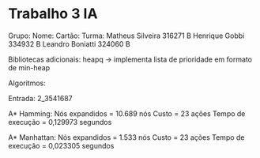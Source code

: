 # Trabalho 3 IA

Grupo:
Nome:              Cartão:   Turma:
Matheus Silveira   316271    B
Henrique Gobbi     334932    B
Leandro Boniatti   324060    B

Bibliotecas adicionais:
heapq -> implementa lista de prioridade em formato de min-heap

Algoritmos:

Entrada: 2_3541687

A* Hamming:
Nós expandidos = 10.689 nós
Custo = 23 ações
Tempo de execução = 0,129973 segundos

A* Manhattan:
Nós expandidos = 1.533 nós
Custo = 23 ações
Tempo de execução = 0,023305 segundos
